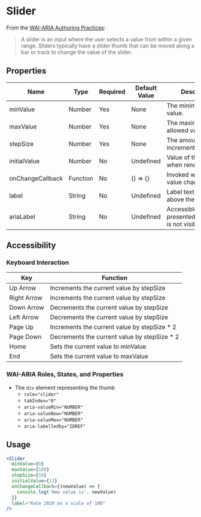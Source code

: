 # Slider

From the [WAI-ARIA Authoring Practices](https://www.w3.org/TR/wai-aria-practices-1.1/#slider):

> A slider is an input where the user selects a value from within a given range. Sliders typically have a slider thumb that can be moved along a bar or track to change the value of the slider.

## Properties

| Name             | Type     | Required | Default Value | Description                                               |
| ---------------- | -------- | -------- | ------------- | --------------------------------------------------------- |
| minValue         | Number   | Yes      | None          | The minimum allowed value.                                |
| maxValue         | Number   | Yes      | None          | The maximum allowed value.                                |
| stepSize         | Number   | Yes      | None          | The amount to increment/decrement.                        |
| initialValue     | Number   | No       | Undefined     | Value of the slider when rendered.                        |
| onChangeCallback | Function | No       | () => {}      | Invoked when the value changes.                           |
| label            | String   | No       | Undefined     | Label text to render above the slider.                    |
| ariaLabel        | String   | No       | Undefined     | Accessible label to be presented when one is not visible. |

## Accessibility

### Keyboard Interaction

| Key         | Function                                     |
| ----------- | -------------------------------------------- |
| Up Arrow    | Increments the current value by stepSize     |
| Right Arrow | Increments the current value by stepSize     |
| Down Arrow  | Decrements the current value by stepSize     |
| Left Arrow  | Decrements the current value by stepSize     |
| Page Up     | Increments the current value by stepSize * 2 |
| Page Down   | Decrements the current value by stepSize * 2 |
| Home        | Sets the current value to minValue           |
| End         | Sets the current value to maxValue           |

### WAI-ARIA Roles, States, and Properties

- The `div` element representing the thumb
  - `role="slider"`
  - `tabIndex="0"`
  - `aria-valueMin="NUMBER"`
  - `aria-valueNow="NUMBER"`
  - `aria-valueMax="NUMBER"`
  - `aria-labelledby="IDREF"`

## Usage

```jsx
<Slider
  minValue={0}
  maxValue={100}
  stepSize={10}
  initialValue={13}
  onChangeCallback={(newValue) => {
    console.log('New value is', newValue)
  }}
  label="Rate 2020 on a scale of 100"
/>
```
